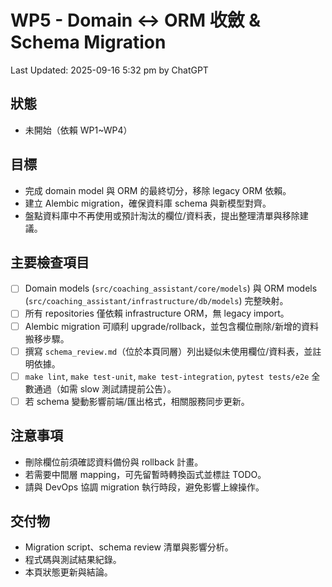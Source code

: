 # WP5 - Domain ↔ ORM 收斂 & Schema Migration

Last Updated: 2025-09-16 5:32 pm by ChatGPT

## 狀態
- 未開始（依賴 WP1~WP4）

## 目標
- 完成 domain model 與 ORM 的最終切分，移除 legacy ORM 依賴。
- 建立 Alembic migration，確保資料庫 schema 與新模型對齊。
- 盤點資料庫中不再使用或預計淘汰的欄位/資料表，提出整理清單與移除建議。

## 主要檢查項目
- [ ] Domain models (`src/coaching_assistant/core/models`) 與 ORM models (`src/coaching_assistant/infrastructure/db/models`) 完整映射。
- [ ] 所有 repositories 僅依賴 infrastructure ORM，無 legacy import。
- [ ] Alembic migration 可順利 upgrade/rollback，並包含欄位刪除/新增的資料搬移步驟。
- [ ] 撰寫 `schema_review.md`（位於本頁同層）列出疑似未使用欄位/資料表，並註明依據。
- [ ] `make lint`, `make test-unit`, `make test-integration`, `pytest tests/e2e` 全數通過（如需 slow 測試請提前公告）。
- [ ] 若 schema 變動影響前端/匯出格式，相關服務同步更新。

## 注意事項
- 刪除欄位前須確認資料備份與 rollback 計畫。
- 若需要中間層 mapping，可先留暫時轉換函式並標註 TODO。
- 請與 DevOps 協調 migration 執行時段，避免影響上線操作。

## 交付物
- Migration script、schema review 清單與影響分析。
- 程式碼與測試結果紀錄。
- 本頁狀態更新與結論。
